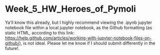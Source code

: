 # Week_5_HW_Heroes_of_Pymoli

Ya'll know this already, but I highly recommend viewing the .ipynb jupyter notebook file within a local jupyter notebook, as the Github formatting (as static HTML, according to this link: https://help.github.com/articles/working-with-jupyter-notebook-files-on-github/), is not ideal. Please let me know if I should submit differently in the future!. 
